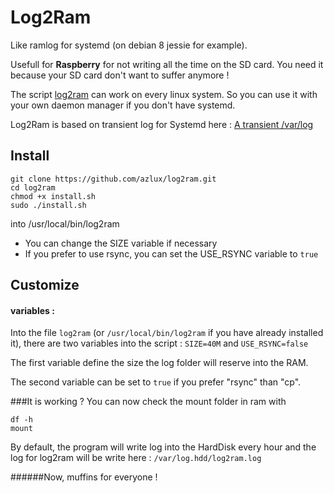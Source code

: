 # Log2Ram
Like ramlog for systemd (on debian 8 jessie for example).

Usefull for **Raspberry** for not writing all the time on the SD card. You need it because your SD card don't want to suffer anymore !

The script [log2ram](log2ram) can work on every linux system. So you can use it with your own daemon manager if you don't have systemd.

Log2Ram is based on transient log for Systemd here : [A transient /var/log](https://www.debian-administration.org/article/661/A_transient_/var/log)

## Install
```
git clone https://github.com/azlux/log2ram.git
cd log2ram
chmod +x install.sh
sudo ./install.sh
```

into /usr/local/bin/log2ram
- You can change the SIZE variable if necessary
- If you prefer to use rsync, you can set the USE_RSYNC variable to `true`


## Customize
#### variables :
Into the file `log2ram` (or `/usr/local/bin/log2ram` if you have already installed it), there are two variables into the script : `SIZE=40M` and `USE_RSYNC=false`

The first variable define the size the log folder will reserve into the RAM.

The second variable can be set to `true` if you prefer "rsync" than "cp".

###It is working ?
You can now check the mount folder in ram with
```
df -h
mount
```
By default, the program will write log into the HardDisk every hour and the log for log2ram will be write here : `/var/log.hdd/log2ram.log`

######Now, muffins for everyone !
